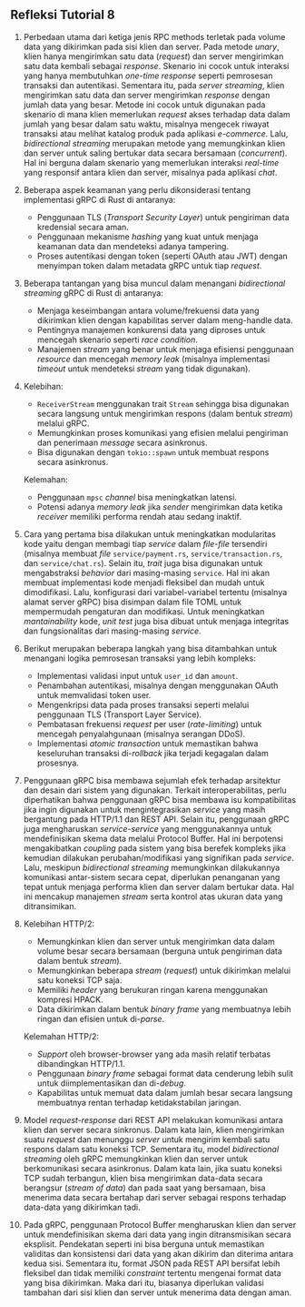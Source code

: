## Refleksi Tutorial 8

1. Perbedaan utama dari ketiga jenis RPC methods terletak pada volume data yang dikirimkan pada sisi klien dan server. Pada metode _unary_, klien hanya mengirimkan satu data (_request_) dan server mengirimkan satu data kembali sebagai _response_. Skenario ini cocok untuk interaksi yang hanya membutuhkan _one-time response_ seperti pemrosesan transaksi dan autentikasi. Sementara itu, pada _server streaming_, klien mengirimkan satu data dan server mengirimkan _response_ dengan jumlah data yang besar. Metode ini cocok untuk digunakan pada skenario di mana klien memerlukan _request_ akses terhadap data dalam jumlah yang besar dalam satu waktu, misalnya mengecek riwayat transaksi atau melihat katalog produk pada aplikasi _e-commerce_. Lalu, _bidirectional streaming_ merupakan metode yang memungkinkan klien dan server untuk saling bertukar data secara bersamaan (_concurrent_). Hal ini berguna dalam skenario yang memerlukan interaksi _real-time_ yang responsif antara klien dan server, misalnya pada aplikasi _chat_.

2.  Beberapa aspek keamanan yang perlu dikonsiderasi tentang implementasi gRPC di Rust di antaranya:
    - Penggunaan TLS (_Transport Security Layer_) untuk pengiriman data kredensial secara aman.
    - Penggunaan mekanisme _hashing_ yang kuat untuk menjaga keamanan data dan mendeteksi adanya tampering.
    - Proses autentikasi dengan token (seperti OAuth atau JWT) dengan menyimpan token dalam metadata gRPC untuk tiap _request_.

3.  Beberapa tantangan yang bisa muncul dalam menangani _bidirectional streaming_ gRPC di Rust di antaranya:
    - Menjaga keseimbangan antara volume/frekuensi data yang dikirimkan klien dengan kapabilitas server dalam meng-handle data.
    - Pentingnya manajemen konkurensi data yang diproses untuk mencegah skenario seperti _race condition_.
    - Manajemen _stream_ yang benar untuk menjaga efisiensi penggunaan _resource_ dan mencegah _memory leak_ (misalnya implementasi _timeout_ untuk mendeteksi _stream_ yang tidak digunakan).

4.  Kelebihan:
    - `ReceiverStream` menggunakan trait `Stream` sehingga bisa digunakan secara langsung untuk mengirimkan respons (dalam bentuk _stream_) melalui gRPC.
    - Memungkinkan proses komunikasi yang efisien melalui pengiriman dan penerimaan _message_ secara asinkronus.
    - Bisa digunakan dengan `tokio::spawn` untuk membuat respons secara asinkronus.

    Kelemahan:
    - Penggunaan `mpsc` _channel_ bisa meningkatkan latensi.
    - Potensi adanya _memory leak_ jika _sender_ mengirimkan data ketika _receiver_ memiliki performa rendah atau sedang inaktif.

5. Cara yang pertama bisa dilakukan untuk meningkatkan modularitas kode yaitu dengan membagi tiap _service_ dalam _file-file_ tersendiri (misalnya membuat _file_ `service/payment.rs`, `service/transaction.rs`, dan `service/chat.rs`). Selain itu, _trait_ juga bisa digunakan untuk mengabstraksi _behavior_ dari masing-masing `service`. Hal ini akan membuat implementasi kode menjadi fleksibel dan mudah untuk dimodifikasi. Lalu, konfigurasi dari variabel-variabel tertentu (misalnya alamat server gRPC) bisa disimpan dalam file TOML untuk mempermudah pengaturan dan modifikasi. Untuk meningkatkan _mantainability_ kode, _unit test_ juga bisa dibuat untuk menjaga integritas dan fungsionalitas dari masing-masing _service_.

6.  Berikut merupakan beberapa langkah yang bisa ditambahkan untuk menangani logika pemrosesan transaksi yang lebih kompleks:
    - Implementasi validasi input untuk `user_id` dan `amount`.
    - Penambahan autentikasi, misalnya dengan menggunakan OAuth untuk memvalidasi token user.
    - Mengenkripsi data pada proses transaksi seperti melalui penggunaan TLS (Transport Layer Service).
    - Pembatasan frekuensi _request_ per user (_rate-limiting_) untuk mencegah penyalahgunaan (misalnya serangan DDoS).
    - Implementasi _atomic transaction_ untuk memastikan bahwa keseluruhan transaksi di-_rollback_ jika terjadi kegagalan dalam prosesnya.

7. Penggunaan gRPC bisa membawa sejumlah efek terhadap arsitektur dan desain dari sistem yang digunakan. Terkait interoperabilitas, perlu diperhatikan bahwa penggunaan gRPC bisa membawa isu kompatibilitas jika ingin digunakan untuk mengintegrasikan _service_ yang masih bergantung pada HTTP/1.1 dan REST API. Selain itu, penggunaan gRPC juga mengharuskan _service-service_ yang menggunakannya untuk mendefinisikan skema data melalui Protocol Buffer. Hal ini berpotensi mengakibatkan _coupling_ pada sistem yang bisa berefek kompleks jika kemudian dilakukan perubahan/modifikasi yang signifikan pada _service_. Lalu, meskipun _bidirectional streaming_ memungkinkan dilakukannya komunikasi antar-sistem secara cepat, diperlukan penanganan yang tepat untuk menjaga performa klien dan server dalam bertukar data. Hal ini mencakup manajemen _stream_ serta kontrol atas ukuran data yang ditransimikan.

8.  Kelebihan HTTP/2:
    - Memungkinkan klien dan server untuk mengirimkan data dalam volume besar secara bersamaan (berguna untuk pengiriman data dalam bentuk _stream_).
    - Memungkinkan beberapa _stream_ (_request_) untuk dikirimkan melalui satu koneksi TCP saja.
    - Memiliki _header_ yang berukuran ringan karena menggunakan kompresi HPACK.
    - Data dikirimkan dalam bentuk _binary frame_ yang membuatnya lebih ringan dan efisien untuk di-_parse_.

    Kelemahan HTTP/2:
    - _Support_ oleh browser-browser yang ada masih relatif terbatas dibandingkan HTTP/1.1.
    - Penggunaan _binary frame_ sebagai format data cenderung lebih sulit untuk diimplementasikan dan di-_debug_.
    - Kapabilitas untuk memuat data dalam jumlah besar secara langsung membuatnya rentan terhadap ketidakstabilan jaringan.

9. Model _request-response_ dari REST API melakukan komunikasi antara klien dan server secara sinkronus. Dalam kata lain, klien mengirimkan suatu _request_ dan menunggu _server_ untuk mengirim kembali satu respons dalam satu koneksi TCP. Sementara itu, model _bidirectional streaming_ oleh gRPC memungkinkan klien dan server untuk berkomunikasi secara asinkronus. Dalam kata lain, jika suatu koneksi TCP sudah terbangun, klien bisa mengirimkan data-data secara berangsur (_stream of data_) dan pada saat yang bersamaan, bisa menerima data secara bertahap dari server sebagai respons terhadap data-data yang dikirimkan tadi.

10. Pada gRPC, penggunaan Protocol Buffer mengharuskan klien dan server untuk mendefinisikan skema dari data yang ingin ditransmisikan secara eksplisit. Pendekatan seperti ini bisa berguna untuk memastikan validitas dan konsistensi dari data yang akan dikirim dan diterima antara kedua sisi. Sementara itu, format JSON pada REST API bersifat lebih fleksibel dan tidak memiliki _constraint_ tertentu mengenai format data yang bisa dikirimkan. Maka dari itu, biasanya diperlukan validasi tambahan dari sisi klien dan server untuk menerima data dengan aman.